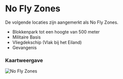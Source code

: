 # No Fly Zones

De volgende locaties zijn aangemerkt als No Fly Zones.

* Blokkenpark tot een hoogte van 500 meter
* Militaire Basis
* Vliegdekschip (Vlak bij het Eiland)
* Gevangenis

### Kaartweergave

![No Fly Zones](../.gitbook/assets/restricted\_airspace\_TDA.jpg)
